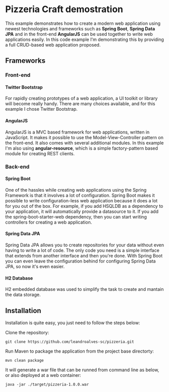 # Pizzeria Craft demostration
This example demonstrates how to create a modern web application using newest technologies and frameworks such as **Spring Boot**, **Spring Data JPA** and in the front-end **AngularJS** can be used together to write web applications easily.
In this code example I'm demonstrating this by providing a full CRUD-based web application proposed.

## Frameworks

### Front-end

#### Twitter Bootstrap
For rapidly creating prototypes of a web application, a UI toolkit or library will become really handy. There are many choices available, and for this example I chose Twitter Bootstrap.

#### AngularJS
AngularJS is a MVC based framework for web applications, written in JavaScript. It makes it possible to use the Model-View-Controller pattern on the front-end. It also comes with several additional modules. In this example I'm also using **angular-resource**, which is a simple factory-pattern based module for creating REST clients.

### Back-end

#### Spring Boot
One of the hassles while creating web applications using the Spring Framework is that it involves a lot of configuration. Spring Boot makes it possible to write configuration-less web application because it does a lot for you out of the box.
For example, if you add HSQLDB as a dependency to your application, it will automatically provide a datasource to it.
If you add the spring-boot-starter-web dependency, then you can start writing controllers for creating a web application.

#### Spring Data JPA
Spring Data JPA allows you to create repositories for your data without even having to write a lot of code. The only code you need is a simple interface that extends from another interface and then you're done.
With Spring Boot you can even leave the configuration behind for configuring Spring Data JPA, so now it's even easier.

#### H2 Database
H2 embedded database was used to simplify the task to create and mantain the data storage. 

## Installation
Installation is quite easy, you just need to follow the steps below:

Clone the repository:
```
git clone https://github.com/leandroalves-sc/pizzeria.git
```

Run Maven to package the application from the project base directorty:
```
mvn clean package
```

It will generate a war file that can be runned from command line as below, or also deployed at a web container:
```
java -jar ./target/pizzeria-1.0.0.war
```